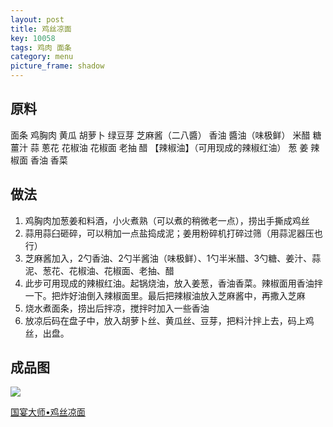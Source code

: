 ```yaml
---
layout: post
title: 鸡丝凉面
key: 10058
tags: 鸡肉 面条
category: menu
picture_frame: shadow
---
```


## 原料

面条
鸡胸肉
黄瓜
胡萝卜
绿豆芽
芝麻酱（二八醬）
香油
醬油（味极鲜）
米醋
糖
薑汁
蒜
蔥花
花椒油
花椒面
老抽
醋
【辣椒油】（可用现成的辣椒红油）
葱
姜
辣椒面
香油
香菜

<!--more-->

## 做法

1. 鸡胸肉加葱姜和料酒，小火煮熟（可以煮的稍微老一点），捞出手撕成鸡丝
2. 蒜用蒜臼砸碎，可以稍加一点盐捣成泥；姜用粉碎机打碎过筛（用蒜泥器压也行）
3. 芝麻酱加入，2勺香油、2勺半酱油（味极鲜）、1勺半米醋、3勺糖、姜汁、蒜泥、葱花、花椒油、花椒面、老抽、醋
4. 此步可用现成的辣椒红油。起锅烧油，放入姜葱，香油香菜。辣椒面用香油拌一下。把炸好油倒入辣椒面里。最后把辣椒油放入芝麻酱中，再撒入芝麻
5. 烧水煮面条，捞出后拌凉，搅拌时加入一些香油
6. 放凉后码在盘子中，放入胡萝卜丝、黄瓜丝、豆芽，把料汁拌上去，码上鸡丝，出盘。

## 成品图

![](https://s3.us-west-1.amazonaws.com/menchi.xyz/%E9%B8%A1%E4%B8%9D%E5%87%89%E9%9D%A2.jpg)

[国宴大师•鸡丝凉面](https://youtu.be/IOoSIX5zgRc)